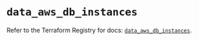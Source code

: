 # `data_aws_db_instances`

Refer to the Terraform Registry for docs: [`data_aws_db_instances`](https://registry.terraform.io/providers/hashicorp/aws/6.13.0/docs/data-sources/db_instances).
